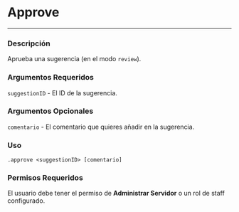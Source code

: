 # Approve
---
### Descripción
Aprueba una sugerencia (en el modo `review`).
### Argumentos Requeridos
`suggestionID` - El ID de la sugerencia.
### Argumentos Opcionales
`comentario` - El comentario que quieres añadir en la sugerencia.
### Uso
```
.approve <suggestionID> [comentario]
```
### Permisos Requeridos
El usuario debe tener el permiso de **Administrar Servidor** o un rol de staff configurado.
